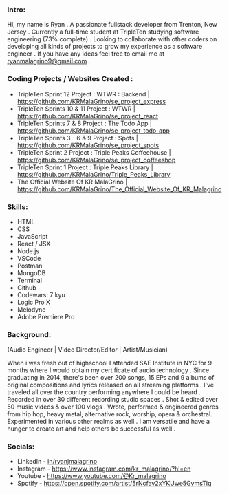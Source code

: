 ### Intro:

 Hi, my name is Ryan . A passionate fullstack developer from Trenton, New Jersey . Currently a full-time student at TripleTen studying software engineering (73% complete) . Looking to collaborate with other coders on developing all kinds of projects to grow my experience as a software engineer . If you have any ideas feel free to email me at ryanmalagrino9@gmail.com .

### Coding Projects / Websites Created :

 - TripleTen Sprint 12 Project : WTWR : Backend | https://github.com/KRMalaGrino/se_project_express
 - TripleTen Sprints 10 & 11 Project : WTWR | https://github.com/KRMalaGrino/se_project_react
 - TripleTen Sprints 7 & 8 Project : The Todo App | https://github.com/KRMalaGrino/se_project_todo-app
 - TripleTen Sprints 3 - 6 & 9 Project : Spots | https://github.com/KRMalaGrino/se_project_spots
 - TripleTen Sprint 2 Project : Triple Peaks Coffeehouse | https://github.com/KRMalaGrino/se_project_coffeeshop
 - TripleTen Sprint 1 Project : Triple Peaks Library | https://github.com/KRMalaGrino/Triple_Peaks_Library 
 - The Official Website Of KR MalaGrino | https://github.com/KRMalaGrino/The_Official_Website_Of_KR_Malagrino

### Skills:

 - HTML
 - CSS
 - JavaScript
 - React / JSX
 - Node.js
 - VSCode
 - Postman
 - MongoDB
 - Terminal
 - Github
 - Codewars: 7 kyu
 - Logic Pro X
 - Melodyne
 - Adobe Premiere Pro

### Background:
(Audio Engineer | Video Director/Editor | Artist/Musician)

 When i was fresh out of highschool I attended SAE Institute in NYC for 9 months where I would obtain my certificate of audio technology . Since graduating in 2014, there's been over 200 songs, 15 EPs and 9 albums of original compositions and lyrics released on all streaming platforms . I've traveled all over the country performing anywhere I could be heard . Recorded in over 30 different recording studio spaces . Shot & edited over 50 music videos & over 100 vlogs . Wrote, performed & engineered genres from hip hop, heavy metal, alternative rock, worship, opera & orchestral. Experimented in various other realms as well . I am versatile and have a hunger to create art and help others be successful as well .

### Socials:

- LinkedIn - [in/ryanjmalagrino](https://www.linkedin.com/in/ryanjmalagrino/)
- Instagram - https://www.instagram.com/kr_malagrino/?hl=en
- Youtube - https://www.youtube.com/@Kr_malagrino
- Spotify - https://open.spotify.com/artist/5rNcfav2xYKUwe5GvmsTIq


